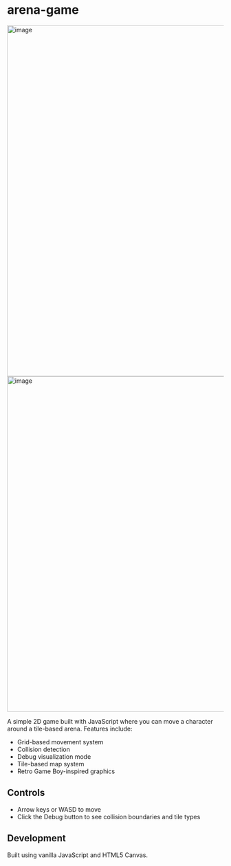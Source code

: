 # arena-game

<img width="817" alt="image" src="https://github.com/user-attachments/assets/cfd59662-7155-4aec-ad14-ba98b063540c" />

<img width="781" alt="image" src="https://github.com/user-attachments/assets/1322695e-040b-4541-9049-5cc804a3c1d6" />



A simple 2D game built with JavaScript where you can move a character around a tile-based arena. Features include:

- Grid-based movement system
- Collision detection
- Debug visualization mode
- Tile-based map system
- Retro Game Boy-inspired graphics

## Controls
- Arrow keys or WASD to move
- Click the Debug button to see collision boundaries and tile types

## Development
Built using vanilla JavaScript and HTML5 Canvas.

